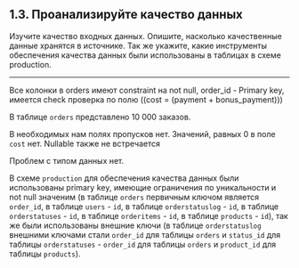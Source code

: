 ## 1.3. Проанализируйте качество данных

Изучите качество входных данных. Опишите, насколько качественные данные хранятся в источнике. Так же укажите, какие инструменты обеспечения качества данных были использованы в таблицах в схеме production.

-----------

Все колонки в orders имеют constraint на not null,
order_id - Primary key,
имеется check проверка по полю ((cost = (payment + bonus_payment)))


В таблице `orders` представлено 10 000 заказов. 

В необходимых нам полях пропусков нет. Значений, равных 0 в поле `cost` нет. Nullable также не встречается


Проблем с типом данных нет. 

В схеме `production` для обеспечения качества данных были использованы primary keу, 
имеющие ограничения по уникальности и not null значеним 
(в таблице `orders` первичным ключом является `order_id`,  в таблице `users` - `id`,
 в таблице `orderstatuslog` - `id`, в таблице `orderstatuses` - `id`, в таблице `orderitems` - `id`, в таблице `products` - `id`), 
так же были использованы внешние ключи (в таблице `orderstatuslog` внешними ключами стали `order_id` для таблицы `orders` и `status_id`
 для таблицы `orderstatuses` - `order_id` для таблицы `orders` и `product_id` для таблицы `products`). 